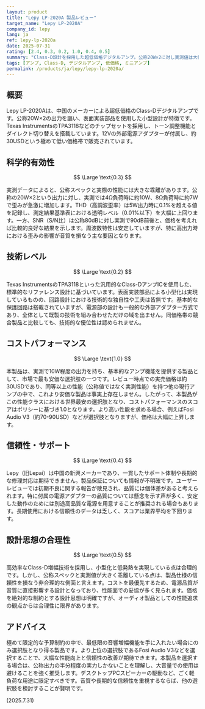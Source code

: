 ```yaml
---
layout: product
title: "Lepy LP-2020A 製品レビュー"
target_name: "Lepy LP-2020A"
company_id: lepy
lang: ja
ref: lepy-lp-2020a
date: 2025-07-31
rating: [2.4, 0.3, 0.2, 1.0, 0.4, 0.5]
summary: "Class-D設計を採用した超低価格デジタルアンプ。公称20W×2に対し実測値は大幅に下回る。価格を考慮すれば基本的な性能は確保している。"
tags: [アンプ, Class-D, デジタルアンプ, 低価格, ミニアンプ]
permalink: /products/ja/lepy/lepy-lp-2020a/
---
```


## 概要

Lepy LP-2020Aは、中国のメーカーによる超低価格のClass-Dデジタルアンプです。公称20W×2の出力を謳い、表面実装部品を使用した小型設計が特徴です。Texas InstrumentsのTPA3118などのチップセットを採用し、トーン調整機能とダイレクト切り替えを搭載しています。12Vの外部電源アダプターが付属し、約30USDという極めて低い価格帯で販売されています。

## 科学的有効性

$$ \Large \text{0.3} $$

実測データによると、公称スペックと実際の性能には大きな乖離があります。公称の20W×2という出力に対し、実測では4Ω負荷時に約10W、8Ω負荷時に約7Wで歪みが急激に増加します。THD（高調波歪率）は5W出力時に0.1%を超える値を記録し、測定結果基準表における透明レベル（0.01%以下）を大幅に上回ります。一方、SNR（S/N比）は公称80dBに対し実測で90dB前後と、価格を考えれば比較的良好な結果を示します。周波数特性は安定していますが、特に高出力時における歪みの影響が音質を損なう主な要因となります。

## 技術レベル

$$ \Large \text{0.2} $$

Texas InstrumentsのTPA3118といった汎用的なClass-DアンプICを使用した、標準的なリファレンス設計に基づいています。表面実装部品による小型化は実現しているものの、回路設計における技術的な独自性や工夫は皆無です。基本的な保護回路は搭載されていますが、電源部の設計も一般的な外部アダプター方式であり、全体として既製の技術を組み合わせただけの域を出ません。同価格帯の競合製品と比較しても、技術的な優位性は認められません。

## コストパフォーマンス

$$ \Large \text{1.0} $$

本製品は、実測で10W程度の出力を持ち、基本的なアンプ機能を提供する製品として、市場で最も安価な選択肢の一つです。レビュー時点での実売価格は約30USDであり、同等以上の性能（公称値ではなく実測性能）を持つ他の現行アンプの中で、これより安価な製品は事実上存在しません。したがって、本製品がこの性能クラスにおける世界最安の選択肢となり、コストパフォーマンスのスコアはポリシーに基づき1.0となります。より高い性能を求める場合、例えばFosi Audio V3（約70-90USD）などが選択肢となりますが、価格は大幅に上昇します。

## 信頼性・サポート

$$ \Large \text{0.4} $$

Lepy（旧Lepai）は中国の新興メーカーであり、一貫したサポート体制や長期的な修理対応は期待できません。製品保証についても情報が不明確です。ユーザーレビューでは初期不良に関する報告が散見され、品質には個体差があると考えられます。特に付属の電源アダプターの品質については懸念を示す声が多く、安定した動作のためには別途高品質な電源を用意することが推奨される場合もあります。長期使用における信頼性のデータは乏しく、スコアは業界平均を下回ります。

## 設計思想の合理性

$$ \Large \text{0.5} $$

高効率なClass-D増幅技術を採用し、小型化と低発熱を実現している点は合理的です。しかし、公称スペックと実測値が大きく乖離している点は、製品仕様の信頼性を損なう非合理的な側面と言えます。コストを最優先するため、電源品質が音質に直接影響する設計となっており、性能面での妥協が多く見られます。価格を絶対的な制約とする設計思想は明確ですが、オーディオ製品としての性能追求の観点からは合理性に限界があります。

## アドバイス

極めて限定的な予算制約の中で、最低限の音響増幅機能を手に入れたい場合にのみ選択肢となり得る製品です。より上位の選択肢であるFosi Audio V3などを選択することで、大幅な性能向上と信頼性の改善が期待できます。本製品を選択する場合は、公称出力の半分程度の実力しかないことを理解し、大音量での使用は避けることを強く推奨します。デスクトップPCスピーカーの駆動など、ごく軽負荷な用途に限定すべきです。音質や長期的な信頼性を重視するならば、他の選択肢を検討することが賢明です。

(2025.7.31)

